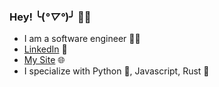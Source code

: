 ### Hey! ╰(*°▽°*)╯ 🙋‍♂️

- I am a software engineer 🧑‍💻
- [LinkedIn](https://www.linkedin.com/in/ryanjspears/) 💼
- [My Site](https://www.ryanspears.dev/) 🌐
- I specialize with Python 🐍, Javascript, Rust 🦀